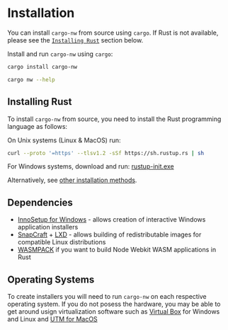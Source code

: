 # Installation

You can install `cargo-nw` from source using `cargo`. If Rust is not available, please see the [`Installing Rust`](#installing-rust) section below.

Install and run `cargo-nw` using `cargo`:
```bash
cargo install cargo-nw

cargo nw --help
```

## Installing Rust

To install `cargo-nw` from source, you need to install the Rust programming language as follows:

On Unix systems (Linux & MacOS) run:
```bash
curl --proto '=https' --tlsv1.2 -sSf https://sh.rustup.rs | sh
```
For Windows systems, download and run: [rustup-init.exe](https://static.rust-lang.org/rustup/dist/i686-pc-windows-gnu/rustup-init.exe)

Alternatively, see [other installation methods](https://forge.rust-lang.org/infra/other-installation-methods.html).

## Dependencies

* [InnoSetup for Windows](https://jrsoftware.org/isdl.php) - allows creation of interactive Windows application installers
* [SnapCraft](https://snapcraft.io/install/snapcraft/ubuntu) + [LXD](https://linuxcontainers.org/lxd/getting-started-cli/) - allows building of redistributable images for compatible Linux distributions
* [WASMPACK](https://rustwasm.github.io/wasm-pack/installer/) if you want to build Node Webkit WASM applications in Rust


## Operating Systems

To create installers you will need to run `cargo-nw` on each respective operating system. If you do not posess the hardware, you may be able to get around usign virtualization software such as [Virtual Box](https://www.virtualbox.org/) for Windows and Linux and [UTM for MacOS](https://mac.getutm.app/)